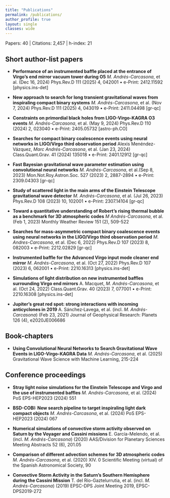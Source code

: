 ```yaml
---
title: "Publications"
permalink: /publications/
author_profile: true
layout: single
classes: wide
---
```


Papers: 40 | Citations: 2,457	 | h-index: 21

## Short author-list papers

- **Performance of an instrumented baffle placed at the entrance of Virgo’s end mirror vacuum tower during O5**
*M. Andrés-Carcasona*, et al. (Dec 16, 2024)
Phys.Rev.D 111 (2025) 4, 042001 • e-Print: 2412.11592 [physics.ins-det]

- **New approach to search for long transient gravitational waves from inspiraling compact binary systems**
*M. Andrés-Carcasona*, et al. (Nov 7, 2024)
Phys.Rev.D 111 (2025) 4, 043019 • e-Print: 2411.04498 [gr-qc]

- **Constraints on primordial black holes from LIGO-Virgo-KAGRA O3 events**
*M. Andrés-Carcasona*, et al. (May 9, 2024)
Phys.Rev.D 110 (2024) 2, 023040 • e-Print: 2405.05732 [astro-ph.CO]

- **Searches for compact binary coalescence events using neural networks in LIGO/Virgo third observation period**
Alexis Menéndez-Vázquez, *Marc Andrés-Carcasona*, et al. (Jan 23, 2024)
Class.Quant.Grav. 41 (2024) 135018 • e-Print: 2401.12912 [gr-qc]

- **Fast Bayesian gravitational wave parameter estimation using convolutional neural networks**
*M. Andrés-Carcasona*, et al.(Sep 8, 2023)
Mon.Not.Roy.Astron.Soc. 527 (2023) 2, 2887-2894 • e-Print: 2309.04303 [gr-qc]

- **Study of scattered light in the main arms of the Einstein Telescope gravitational wave detector**
*M. Andrés-Carcasona*, et al. (Jul 26, 2023)
Phys.Rev.D 108 (2023) 10, 102001 • e-Print: 2307.14104 [gr-qc]

- **Toward a quantitative understanding of Robert’s rising thermal bubble as a benchmark for 3D atmospheric codes**
*M Andrés-Carcasona*, et al. (Feb 1, 2023)
Monthly Weather Review 151 (2), 509-522

- **Searches for mass-asymmetric compact binary coalescence events using neural networks in the LIGO/Virgo third observation period**
*M. Andres-Carcasona*, et al. (Dec 6, 2022)
Phys.Rev.D 107 (2023) 8, 082003 • e-Print: 2212.02829 [gr-qc]


- **Instrumented baffle for the Advanced Virgo input mode cleaner end mirror**
*M. Andrés-Carcasona*, et al. (Oct 27, 2022)
Phys.Rev.D 107 (2023) 6, 062001 • e-Print: 2210.16313 [physics.ins-det]

- **Simulations of light distribution on new instrumented baffles surrounding Virgo end mirrors**
A. Macquet, *M. Andrés-Carcasona*, et al. (Oct 24, 2022)
Class.Quant.Grav. 40 (2023) 7, 077001 • e-Print: 2210.16308 [physics.ins-det]

- **Jupiter’s great red spot: strong interactions with incoming anticyclones in 2019**
A. Sánchez‐Lavega, et al. (incl. *M. Andrés-Carcasona*) (Feb 23, 2021)
Journal of Geophysical Research: Planets 126 (4), e2020JE006686

## Book-chapters

- **Using Convolutional Neural Networks to Search Gravitational Wave Events in LIGO-Virgo-KAGRA Data**
*M. Andrés-Carcasona*, et al. (2025)
Gravitational Wave Science with Machine Learning, 215-224

## Conference proceedings

- **Stray light noise simulations for the Einstein Telescope and Virgo and the use of instrumented baffles**
*M. Andrés-Carcasona*, et al. (2024)
PoS EPS-HEP2023 (2024) 551

- **BSD-COBI: New search pipeline to target inspiraling light dark compact objects**
*M. Andrés-Carcasona*, et al. (2024)
PoS EPS-HEP2023 (2024) 067

- **Numerical simulations of convective storm activity observed on Saturn by the Voyager and Cassini missions**
E. García-Melendo, et al. (incl. *M. Andrés-Carcasona*) (2020)
AAS/Division for Planetary Sciences Meeting Abstracts 52 (6), 201.05

- **Comparison of different advection schemes for 3D atmospheric codes**
*M. Andrés-Carcasona*, et al. (2020)
XIV. 0 Scientific Meeting (virtual) of the Spanish Astronomical Society, 90

- **Convective Storm Activity in the Saturn’s Southern Hemisphere during the Cassini Mission**
T. del Río-Gaztelurrutia, et al. (incl. *M. Andrés-Carcasona*) (2019)
EPSC-DPS Joint Meeting 2019, EPSC-DPS2019-272
